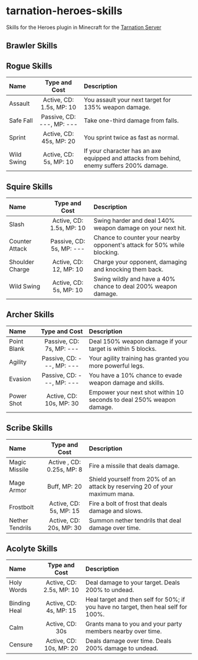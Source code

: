 # tarnation-heroes-skills

Skills for the Heroes plugin in Minecraft for the [Tarnation Server](http://tarnation.enjin.com)

## Brawler Skills

## Rogue Skills

Name | Type and Cost | Description
:--- | :-----------: | :----------
Assault | Active, CD: 1.5s, MP: 10 | You assault your next target for 135% weapon damage.
Safe Fall | Passive, CD: ---, MP: --- | Take one-third damage from falls.
Sprint | Active, CD: 45s, MP: 20 | You sprint twice as fast as normal.
Wild Swing | Active, CD: 5s, MP: 10 | If your character has an axe equipped and attacks from behind, enemy suffers 200% damage.

## Squire Skills

Name | Type and Cost | Description
:--- | :-----------: | :----------
Slash | Active, CD: 1.5s, MP: 10 | Swing harder and deal 140% weapon damage on your next hit.
Counter Attack | Passive, CD: 5s, MP: --- | Chance to counter your nearby opponent's attack for 50% while blocking.
Shoulder Charge | Active, CD: 12, MP: 10 | Charge your opponent, damaging and knocking them back.
Wild Swing | Active, CD: 5s, MP: 10 | Swing wildly and have a 40% chance to deal 200% weapon damage.

## Archer Skills

Name | Type and Cost | Description
:--- | :-----------: | :----------
Point Blank | Passive, CD: 7s, MP: --- | Deal 150% weapon damage if your target is within 5 blocks.
Agility | Passive, CD: ---, MP: --- | Your agility training has granted you more powerful legs.
Evasion | Passive, CD: ---, MP: --- | You have a 10% chance to evade weapon damage and skills.
Power Shot | Active, CD: 10s, MP: 30 | Empower your next shot within 10 seconds to deal 250% weapon damage.

## Scribe Skills

Name | Type and Cost | Description
:--- | :-----------: | :----------
Magic Missile | Active <summon>, CD: 0.25s, MP: 8 | Fire a missile that deals damage.
Mage Armor | Buff, MP: 20 | Shield yourself from 20% of an attack by reserving 20 of your maximum mana.
Frostbolt | Active, CD: 5s, MP: 15 | Fire a bolt of frost that deals damage and slows.
Nether Tendrils | Active, CD: 20s, MP: 30 | Summon nether tendrils that deal damage over time.

## Acolyte Skills

Name | Type and Cost | Description
:--- | :-----------: | :----------
Holy Words | Active, CD: 2.5s, MP: 10 | Deal damage to your target. Deals 200% to undead.
Binding Heal | Active, CD: 4s, MP: 15 |Heal target and then self for 50%; if you have no target, then heal self for 100%.
Calm | Active, CD: 30s | Grants mana to you and your party members nearby over time.
Censure | Active, CD: 10s, MP: 20 | Deals damage over time. Deals 200% damage to undead.